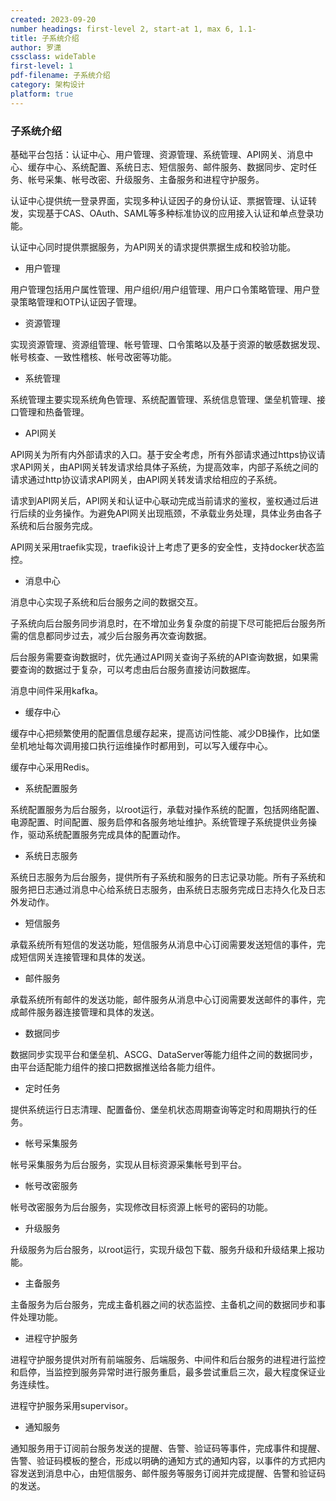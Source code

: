 ```yaml
---
created: 2023-09-20
number headings: first-level 2, start-at 1, max 6, 1.1-
title: 子系统介绍
author: 罗潇
cssclass: wideTable
first-level: 1
pdf-filename: 子系统介绍
category: 架构设计
platform: true
---
```


### 子系统介绍

基础平台包括：认证中心、用户管理、资源管理、系统管理、API网关、消息中心、缓存中心、系统配置、系统日志、短信服务、邮件服务、数据同步、定时任务、帐号采集、帐号改密、升级服务、主备服务和进程守护服务。


认证中心提供统一登录界面，实现多种认证因子的身份认证、票据管理、认证转发，实现基于CAS、OAuth、SAML等多种标准协议的应用接入认证和单点登录功能。

认证中心同时提供票据服务，为API网关的请求提供票据生成和校验功能。

* 用户管理

用户管理包括用户属性管理、用户组织/用户组管理、用户口令策略管理、用户登录策略管理和OTP认证因子管理。

* 资源管理

实现资源管理、资源组管理、帐号管理、口令策略以及基于资源的敏感数据发现、帐号核查、一致性稽核、帐号改密等功能。

* 系统管理

系统管理主要实现系统角色管理、系统配置管理、系统信息管理、堡垒机管理、接口管理和热备管理。

* API网关

API网关为所有内外部请求的入口。基于安全考虑，所有外部请求通过https协议请求API网关，由API网关转发请求给具体子系统，为提高效率，内部子系统之间的请求通过http协议请求API网关，由API网关转发请求给相应的子系统。

请求到API网关后，API网关和认证中心联动完成当前请求的鉴权，鉴权通过后进行后续的业务操作。为避免API网关出现瓶颈，不承载业务处理，具体业务由各子系统和后台服务完成。

API网关采用traefik实现，traefik设计上考虑了更多的安全性，支持docker状态监控。

* 消息中心

消息中心实现子系统和后台服务之间的数据交互。

子系统向后台服务同步消息时，在不增加业务复杂度的前提下尽可能把后台服务所需的信息都同步过去，减少后台服务再次查询数据。

后台服务需要查询数据时，优先通过API网关查询子系统的API查询数据，如果需要查询的数据过于复杂，可以考虑由后台服务直接访问数据库。

消息中间件采用kafka。

* 缓存中心

缓存中心把频繁使用的配置信息缓存起来，提高访问性能、减少DB操作，比如堡垒机地址每次调用接口执行运维操作时都用到，可以写入缓存中心。

缓存中心采用Redis。

* 系统配置服务

系统配置服务为后台服务，以root运行，承载对操作系统的配置，包括网络配置、电源配置、时间配置、服务启停和各服务地址维护。系统管理子系统提供业务操作，驱动系统配置服务完成具体的配置动作。

* 系统日志服务

系统日志服务为后台服务，提供所有子系统和服务的日志记录功能。所有子系统和服务把日志通过消息中心给系统日志服务，由系统日志服务完成日志持久化及日志外发动作。

* 短信服务

承载系统所有短信的发送功能，短信服务从消息中心订阅需要发送短信的事件，完成短信网关连接管理和具体的发送。

* 邮件服务

承载系统所有邮件的发送功能，邮件服务从消息中心订阅需要发送邮件的事件，完成邮件服务器连接管理和具体的发送。

* 数据同步

数据同步实现平台和堡垒机、ASCG、DataServer等能力组件之间的数据同步，由平台适配能力组件的接口把数据推送给各能力组件。

* 定时任务

提供系统运行日志清理、配置备份、堡垒机状态周期查询等定时和周期执行的任务。

* 帐号采集服务

帐号采集服务为后台服务，实现从目标资源采集帐号到平台。

* 帐号改密服务

帐号改密服务为后台服务，实现修改目标资源上帐号的密码的功能。

* 升级服务

升级服务为后台服务，以root运行，实现升级包下载、服务升级和升级结果上报功能。

* 主备服务

主备服务为后台服务，完成主备机器之间的状态监控、主备机之间的数据同步和事件处理功能。

* 进程守护服务

进程守护服务提供对所有前端服务、后端服务、中间件和后台服务的进程进行监控和启停，当监控到服务异常时进行服务重启，最多尝试重启三次，最大程度保证业务连续性。

进程守护服务采用supervisor。

* 通知服务

通知服务用于订阅前台服务发送的提醒、告警、验证码等事件，完成事件和提醒、告警、验证码模板的整合，形成以明确的通知方式的通知内容，以事件的方式把内容发送到消息中心，由短信服务、邮件服务等服务订阅并完成提醒、告警和验证码的发送。
